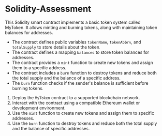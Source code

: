# Solidity-Assessment

This Solidity smart contract implements a basic token system called MyToken. It allows minting and burning tokens, along with maintaining token balances for addresses.

   - The contract defines public variables `tokenName`, `tokenAbbrv`, and `totalSupply` to store details about the token.
   - The contract defines a mapping `balances` to store token balances for addresses.
   - The contract provides a `mint` function to create new tokens and assign them to a specific address.
   - The contract includes a `burn` function to destroy tokens and reduce both the total supply and the balance of a specific address.
   - The `burn` function checks if the sender's balance is sufficient before burning tokens.

1. Deploy the `MyToken` contract to a supported blockchain network.
2. Interact with the contract using a compatible Ethereum wallet or development environment.
3. Use the `mint` function to create new tokens and assign them to specific addresses.
4. Use the `burn` function to destroy tokens and reduce both the total supply and the balance of specific addresses.
